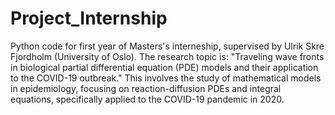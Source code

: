# Project_Internship

Python code for first year of Masters's interneship, supervised by Ulrik Skre Fjordholm (University of Oslo). The research topic is: "Traveling wave fronts in biological partial differential equation (PDE) models and their application to the COVID-19 outbreak." This involves the study of mathematical models in epidemiology, focusing on reaction-diffusion PDEs and integral equations, specifically applied to the COVID-19 pandemic in 2020.
